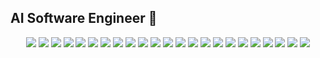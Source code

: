 ## AI Software Engineer 👋  
<p align="center">
  <img src="https://img.shields.io/badge/TypeScript-3178C6?style=flat-square&logo=typescript" />
  <img src="https://img.shields.io/badge/JavaScript-F7DF1E?style=flat-square&logo=javascript&logoColor=black" />
  <img src="https://img.shields.io/badge/React-20232A?style=flat-square&logo=react&logoColor=61DAFB" />
  <img src="https://img.shields.io/badge/React_Native-61DAFB?style=flat-square&logo=react" />
  <img src="https://img.shields.io/badge/Tailwind_CSS-0EA5E9?style=flat-square&logo=tailwindcss" />
  <img src="https://img.shields.io/badge/ShadCN_UI-1E293B?style=flat-square&logo=tailwindcss" />
  <img src="https://img.shields.io/badge/Framer_Motion-0055FF?style=flat-square&logo=framer" />
  <img src="https://img.shields.io/badge/Figma-F24E1E?style=flat-square&logo=figma" />
  <img src="https://img.shields.io/badge/Node.js-339933?style=flat-square&logo=node.js" />
  <img src="https://img.shields.io/badge/NestJS-E0234E?style=flat-square&logo=nestjs" />
  <img src="https://img.shields.io/badge/Golang-00ADD8?style=flat-square&logo=go" />
  <img src="https://img.shields.io/badge/Bun-000000?style=flat-square&logo=bun" />
  <img src="https://img.shields.io/badge/Tauri-FFCC00?style=flat-square&logo=tauri" />
  <img src="https://img.shields.io/badge/Hono-FF5722?style=flat-square&logoColor=white" />
  <img src="https://img.shields.io/badge/TypeORM-CB3837?style=flat-square&logo=typeorm" />
  <img src="https://img.shields.io/badge/Drizzle-8E44AD?style=flat-square&logoColor=white" />
  <img src="https://img.shields.io/badge/Prisma-2D3748?style=flat-square&logo=prisma" />
  <img src="https://img.shields.io/badge/TurboRepo-000000?style=flat-square&logo=vercel" />
  <img src="https://img.shields.io/badge/n8n-FF6B6B?style=flat-square&logo=n8n" />
  <img src="https://img.shields.io/badge/Zod-3B82F6?style=flat-square&logoColor=white" />
  <img src="https://img.shields.io/badge/tRPC-2C3E50?style=flat-square&logoColor=white" />
  <img src="https://img.shields.io/badge/TanStack_Query-EF4444?style=flat-square&logo=reactquery" />
  <img src="https://img.shields.io/badge/BetterAuth-0F172A?style=flat-square&logo=auth0" />
</p>
